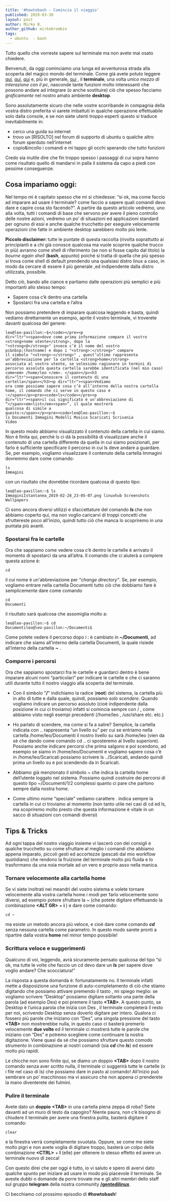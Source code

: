 ```yaml
---
title: '#howtobash - Comincia il viaggio'
published: 2019-03-30
layout: post
author: Mirko B.
author_github: mirkobrombin
tags:
  - ubuntu  - bash
---
```

Tutto quello che vorreste sapere sul terminale ma non avete mai osato chiedere.<!--more--><p><span>Benvenuti, da oggi cominciamo una lunga ed avventurosa strada alla scoperta del magico mondo del terminale. Come già avete potuto leggere <a href="https://linuxhub.it/article/howto-utilizzo-del-comando-mv">qui</a>, <a href="https://linuxhub.it/article/howto-utilizzo-del-comando-man">qui</a>, <a href="https://linuxhub.it/article/howto-utilizzo-del-comando-dmesg">qui</a> e, più in generale, <a href="https://linuxhub.it/node/528">qui</a> , il <strong>terminale</strong>, una volta <em>unico mezzo di interazione con il pc</em>, nasconde tante funzioni molto interessanti che possono andare ad integrare (o anche sostituire) ciò che spesso facciamo <em>graficamente</em>&nbsp;nel nostro amato ambiente <strong>desktop</strong>. </span></p><p><span>Sono assolutamente sicuro che nelle vostre scorribande in compagnia della vostra distro preferita vi sarete imbattuti in qualche operazione effettuabile solo dalla console, e se non siete utenti troppo esperti questo si traduce inevitabilmente in:</span></p><ul>	<li><span>cerco una guida su internet</span></li>	<li><span>trovo un [RISOLTO] nel forum di supporto di ubuntu o qualche altro forum sperduto nell’internet</span></li>	<li><span>copio&amp;incollo i comandi e mi tappo gli occhi sperando che tutto funzioni</span></li></ul><p dir="ltr"><span>Credo sia inutile dire che fin troppo spesso i passaggi di cui sopra hanno come risultato quello di mandarvi in palla il sistema da capo a piedi con pessime conseguenze. </span></p><h2 dir="ltr">Cosa impariamo oggi:</h2><p dir="ltr"><span>Nel tempo mi è capitato spesso che mi si chiedesse: “si ok, ma come faccio ad imparare ad usare il terminale? come faccio a sapere quali comandi devo dare e capire cosa sto facendo?”. A partire da questo articolo vedremo, uno alla volta, tutti i comandi di base che servono per avere il pieno controllo delle nostre azioni, vedremo un po’ di situazioni ed applicazioni standard per ognuno di essi e anche qualche trucchetto per eseguire velocemente operazioni che fatte in ambiente desktop sarebbero molto più lente. </span></p><p dir="ltr"><strong>Piccolo disclaimer: </strong>tutte le puntate di questa raccolta (rivolta soprattutto ai principianti e a chi già conosce qualcosa ma vuole scoprire qualche trucco in più) avranno come shell di riferimento (se non si fosse capito dal titolo) la <em><span>bourne again shell </span></em><span>(<strong>bash</strong>, appunto) poiché si tratta di quella che più spesso si trova come shell di default prendendo una qualsiasi distro linux a caso, in modo da cercare di essere il più generale ,ed indipendente dalla distro utilizzata, possibile.</span></p><p dir="ltr"><span>Detto ciò, bando alle ciance e partiamo dalle operazioni più semplici e più importanti allo stesso tempo:</span></p><ul dir="ltr">	<li><span>Sapere cosa c’è dentro una cartella</span></li>	<li><span>Spostarci fra una cartella e l’altra</span></li></ul><p dir="ltr"><span>Non possiamo pretendere di imparare qualcosa leggendo e basta, quindi vediamo direttamente un esempio, aprite il vostro terminale, vi troverete davanti qualcosa del genere:</span></p><pre><code>leo@leo-pavillon:~$</code></pre><p dir="ltr"><span>dove come prima informazione compare il vostro <strong>nome utente</strong>, dopo la "<strong>@</strong>" invece c’è il nome del vostro pc&nbsp;(hostname) e dopo i "<strong>:</strong>" compare il simbolo "<strong>~</strong>" , quest’ultimo rappresenta un’abbreviazione per la cartella <strong>home</strong> associata al vostro utente, se volessimo ragionare in termini di percorso assoluto questa cartella sarebbe identificata (nel mio caso) come<em> /home/leo </em>. </span></p><h3 dir="ltr"><span>Conoscere il contenuto di una cartella</span></h3><p dir="ltr"><span>Vediamo ora come possiamo sapere cosa c’è all’interno della nostra cartella home, il comando che ci serve in questo caso è :</span></p><pre><code>ls</code></pre><p dir="ltr"><span>il cui significato è un'abbreviazione di “</span><em>list</em><span>”, il quale mostrerà qualcosa di simile a questo:</span></p><pre><code>leo@leo-pavillon:~$ ls Documenti Immagini Modelli Musica Scaricati Scrivania Video</code></pre><p dir="ltr"><span>In questo modo abbiamo visualizzato il contenuto della cartella in cui siamo. Non è finita qui, perchè ls ci dà la possibilità di visualizzare anche il contenuto di una cartella differente da quella in cui siamo posizionati, per farlo è sufficiente specificare il percorso in cui ls deve andare a guardare. Se, per esempio, vogliamo visualizzare il contenuto della cartella Immagini dovremmo dare come comando:</span></p><pre><code>ls Immagini</code></pre><p dir="ltr"><span>con un risultato che dovrebbe ricordare qualcosa di questo tipo:</span></p><pre><code>leo@leo-pavillon:~$ ls ImmaginiIstantanea_2019-02-28_23-05-07.png linuxhub Screenshots Wallpapers</code></pre><p dir="ltr">Ci sono ancora diversi utilizzi e sfaccettature del comando <strong><em>ls </em></strong>che non abbiamo coperto qui, ma non voglio caricarvi di troppi concetti che sfruttereste poco all'inizio, quindi tutto ciò che manca lo scopriremo in una puntata più avanti.</p><h3 dir="ltr"><span>Spostarsi fra le cartelle</span></h3><p dir="ltr"><span>Ora che sappiamo come vedere cosa c’è dentro le cartelle è arrivato il momento di spostarci da una all’altra. Il comando che ci aiuterà a compiere questa azione è:</span></p><pre><code>cd</code></pre><p dir="ltr"><span>il cui nome è un'abbreviazione per “</span><em>change directory”</em><span>. Se, per esempio, vogliamo entrare nella cartella Documenti tutto ciò che dobbiamo fare è semplicemente dare come comando</span></p><pre><code>cd Documenti</code></pre><p><span>il risultato sarà qualcosa che assomiglia molto a:</span></p><pre><code>leo@leo-pavillon:~$ cd Documentileo@leo-pavillon:~/Documenti$</code></pre><p dir="ltr"><span>Come potete vedere il percorso dopo i : è cambiato in<em><strong> </strong></em><strong>~/Documenti</strong>, ad indicare che siamo all’interno della cartella Documenti, la quale risiede all’interno della cartella <strong>~</strong> .</span></p><h3 dir="ltr"><span>Comporre i percorsi</span></h3><p dir="ltr"><span>Ora che sappiamo spostarci fra le cartelle e guardarci dentro è bene imparare alcuni nomi “particolari” per indicare le cartelle e che ci saranno utili durante tutto il nostro viaggio alla scoperta del terminale.</span></p><ul>	<li dir="ltr">	<p dir="ltr"><span>Con il simbolo "<strong>/</strong>" indichiamo la radice (<strong>root</strong>) del sistema, la cartella più in alto di tutte e dalla quale, quindi, possiamo <em>solo scendere</em>. Quando vogliamo indicare un percorso assoluto (cioè indipendente dalla posizione in cui ci troviamo) infatti si comincia sempre con / , come abbiamo visto negli esempi precedenti (/home/leo , /usr/share etc. etc.)</span></p>	</li>	<li dir="ltr">	<p dir="ltr"><span>Ho parlato di scendere, ma come si fa a salire? Semplice, la cartella indicata con .. rappresenta “un livello su” per cui se entriamo nella cartella /home/leo/Documenti il nostro livello su sarà /home/leo (vien da sè che dando come comando cd .. ci sposteremo al livello superiore). Possiamo anche indicare percorsi che prima salgono e poi scendono, ad esempio se siamo in /home/leo/Documenti e vogliamo sapere cosa c’è in /home/leo/Scaricati possiamo scrivere ls ../Scaricati, andando quindi prima un livello su e poi scendendo da in Scaricati.</span></p>	</li>	<li dir="ltr">	<p dir="ltr"><span>Abbiamo già menzionato il simbolo ~ che indica la cartella home dell’utente loggato nel sistema. Possiamo quindi costruire dei percorsi di questo tipo ~/Documenti/1/2 complessi quanto ci pare che partono sempre dalla nostra home.</span></p>	</li>	<li dir="ltr">	<p dir="ltr"><span>Come ultimo nome “speciale” vediamo carattere . indica sempre la cartella in cui ci troviamo al momento (non tanto utile nei casi di cd ed ls, ma scopriremo molto presto che questa informazione è vitale in un sacco di situazioni con comandi diversi)</span></p>	</li></ul><h2 dir="ltr"><span>Tips &amp; Tricks</span></h2><p>Ad ogni tappa del nostro viaggio insieme vi lascerò con dei consigli e qualche trucchetto su come sfruttare al meglio i comandi che abbiamo appena imparato, piccoli gesti ed accortezze (pescati dal mio workflow quotidiano) che rendono la fruizione del terminale molto più fluida e lo trasformano da una noia mortale ad un vero e proprio asso nella manica.</p><h3>Tornare velocemente alla cartella home</h3><p>Se vi siete inoltrati nei meandri del vostro sistema e volete tornare velocemente alla vostra cartella home i modi per farlo velocemente sono diversi, ad esempio potere sfruttare la ~ (che potete digitare effettuando la combinazione <strong>&lt;ALT GR&gt;</strong> + <strong>ì </strong>) e dare come comando:</p><pre><code>cd ~</code></pre><p>ma esiste un metodo ancora più veloce, e cioè dare come comando <em><strong>cd </strong></em>senza nessuna cartella come parametro. In questo modo sarete pronti a ripartire dalla vostra <strong>home </strong>nel minor tempo possibile!<strong> </strong></p><h3 dir="ltr"><span>Scrittura veloce e suggerimenti</span></h3><p dir="ltr"><span>Qualcuno di voi, leggendo, avrà sicuramente pensato qualcosa del tipo “sì ok, ma tutte le volte che faccio un cd devo dare un <em><strong>ls</strong></em> per sapere dove voglio andare? Che scocciatura!”</span></p><p dir="ltr"><span>La risposta a questa domanda è: fortunatamente no. Il terminale infatti mette a disposizione una funzione di auto-completamento di ciò che stiamo digitando che possiamo attivare premendo il tasto , mi spiego meglio: se vogliamo scrivere “Desktop” possiamo digitare soltanto una parte della parola (ad esempio Des) e poi premere il tasto <strong>&lt;TAB&gt;</strong>. A questo punto, se Desktop è l’unica parola che inizia con Des , il terminale completerà il resto per noi, scrivendo Desktop senza doverlo digitare per intero. Qualora ci fossero più parole che iniziano con “Des”, una singola pressione del tasto <strong>&lt;TAB&gt;</strong> non mostrerebbe nulla, in questo caso ci basterà premerlo velocemente <strong>due volte </strong>ed il terminale ci mostrerà tutte le parole che iniziano con “Des” e potremo scegliere come continuare la nostra digitazione. Viene quasi da sé che possiamo sfruttare questo comodo strumento in combinazione ai nostri comandi (sia <em><strong>cd</strong></em> che <em><strong>ls</strong></em>) ed essere molto più rapidi. </span></p><p dir="ltr"><span>Le chicche non sono finite qui, se diamo un doppio <strong>&lt;TAB&gt;</strong> dopo il nostro comando senza aver scritto nulla, il terminale ci suggerirà tutte le cartelle (o i file nel caso di ls) che possiamo dare in pasto al comando! All’inizio può sembrare un po’ macchinoso ma vi assicuro che non appena ci prenderete la mano diventerete dei fulmini.</span></p><h3 dir="ltr"><span>Pulire il terminale</span></h3><p dir="ltr"><span>Avete dato un <strong>doppio</strong> <strong>&lt;TAB&gt;</strong> in una cartella piena zeppa di roba? Siete davanti ad un muro di testo da capogiro? Niente paura, non c’è bisogno di chiudere il terminale per avere una finestra pulita, basterà digitare il comando:</span></p><pre><code>clear</code></pre><p><span>e la finestra verrà completamente svuotata. Oppure, se come me siete molto pigri e non avete voglia di digitare troppo, basterà un colpo della combinazione <strong>&lt;CTRL&gt;</strong> +&nbsp;<strong>l</strong> (elle) per ottenere lo stesso effetto ed avere un terminale nuovo di zecca!</span></p><p dir="ltr"><span>Con questo direi che per oggi è tutto, io vi saluto e spero di avervi dato qualche spunto per iniziare ad usare in modo più piacevole il terminale. Se aveste dubbi o domande da porre trovate me e gli altri membri dello staff sul gruppo <strong>telegram</strong> della nostra community <a href="https://t.me/gentedilinux"><strong>/gentedilinux</strong></a>. </span></p><p dir="ltr"><span>Ci becchiamo col prossimo episodio di <strong>#howtobash</strong>!</span></p>
